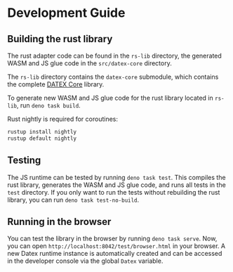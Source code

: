 # Development Guide

## Building the rust library

The rust adapter code can be found in the `rs-lib` directory, the generated WASM
and JS glue code in the `src/datex-core` directory.

The `rs-lib` directory contains the `datex-core` submodule, which contains the
complete [DATEX Core](https://github.com/unyt-org/datex-core.git) library.

To generate new WASM and JS glue code for the rust library located in `rs-lib`,
run `deno task build`.

Rust nightly is required for coroutines:

```sh
rustup install nightly
rustup default nightly
```

## Testing

The JS runtime can be tested by running `deno task test`. This compiles the rust
library, generates the WASM and JS glue code, and runs all tests in the `test`
directory. If you only want to run the tests without rebuilding the rust
library, you can run `deno task test-no-build`.

## Running in the browser

You can test the library in the browser by running `deno task serve`. Now, you
can open `http://localhost:8042/test/browser.html` in your browser. A new Datex
runtime instance is automatically created and can be accessed in the developer
console via the global `Datex` variable.

